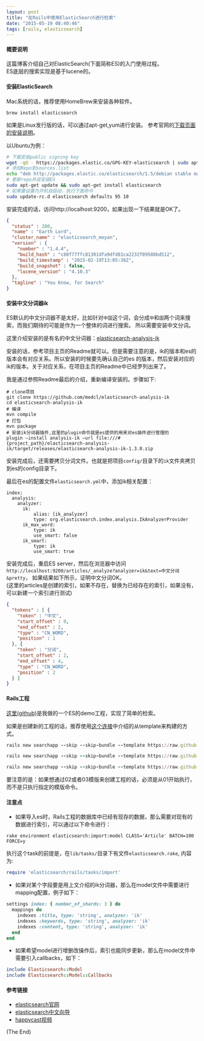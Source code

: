 ```yaml
---
layout: post
title: "在Rails中使用ElasticSearch进行检索"
date: "2015-05-19 08:40:46"
tags: [rails, elasticsearch]
---
```


#### 概要说明
这篇博客介绍自己对ElasticSearch(下面简称ES)的入门使用过程。  
ES底层的搜索实现是基于lucene的。

#### 安装ElasticSearch
Mac系统的话，推荐使用HomeBrew来安装各种软件。

```
brew install elasticsearch
```

如果是Linux发行版的话，可以通过apt-get,yum进行安装。
参考官网的[下载页面的安装说明](https://www.elastic.co/guide/en/elasticsearch/reference/current/setup-repositories.html)。

以Ubuntu为例：

```bash
# 下载安装public signing key
wget -qO - https://packages.elastic.co/GPG-KEY-elasticsearch | sudo apt-key add -
# 添加Repo到sources.list
echo "deb http://packages.elastic.co/elasticsearch/1.5/debian stable main" | sudo tee -a /etc/apt/sources.list
# 更新repo并且安装ES
sudo apt-get update && sudo apt-get install elasticsearch
# 如果要设置为开机自启动，执行下面命令
sudo update-rc.d elasticsearch defaults 95 10
```

安装完成的话，访问http://localhost:9200，如果出现一下结果就是OK了。

```json
{
  "status" : 200,
  "name" : "Earth Lord",
  "cluster_name" : "elasticsearch_moyan",
  "version" : {
    "number" : "1.4.4",
    "build_hash" : "c88f77ffc81301dfa9dfd81ca2232f09588bd512",
    "build_timestamp" : "2015-02-19T13:05:36Z",
    "build_snapshot" : false,
    "lucene_version" : "4.10.3"
  },
  "tagline" : "You Know, for Search"
}
```

<!-- more -->

#### 安装中文分词器ik

ES默认的中文分词器不是太好，比如针对`中国`这个词，会分成`中`和`国`两个词来搜索，而我们期待的可能是作为一个整体的词进行搜索。
所以需要安装中文分词。

这里介绍安装的是有名的中文分词器：[elasticsearch-analysis-ik](https://github.com/medcl/elasticsearch-analysis-ik)

安装的话，参考项目主页的Readme就可以。但是需要注意的是，ik的版本和es的版本会有对应关系。所以安装的时候要先确认自己的es
的版本，然后安装对应的ik的版本。关于对应关系，在项目主页的Readme中已经罗列出来了。

我是通过参照Readme最后的介绍，重新编译安装的。步骤如下:

```
# clone项目
git clone https://github.com/medcl/elasticsearch-analysis-ik
cd elasticsearch-analysis-ik
# 编译
mvn compile
# 打包
mvn package
# 安装ik分词器插件,这里的plugin命令就是es提供的用来对es插件进行管理的
plugin —install analysis-ik —url file:///#{project_path}/elasticsearch-analysis-ik/target/releases/elasticsearch-analysis-ik-1.3.0.zip
```

安装完成后，还需要拷贝分词文件。也就是把项目`config/`目录下的`ik`文件夹拷贝到es的config目录下。

最后在es的配置文件`elasticsearch.yml`中，添加ik相关配置：

```
index:
  analysis:                   
    analyzer:      
      ik:
          alias: [ik_analyzer]
          type: org.elasticsearch.index.analysis.IkAnalyzerProvider
      ik_max_word:
          type: ik
          use_smart: false
      ik_smart:
          type: ik
          use_smart: true
```

安装完成后，重启ES server，然后在浏览器中访问`http://localhost:9200/articles/_analyze?analyzer=ik&text=中文分词&pretty`，
如果结果如下所示，证明中文分词OK。  
(这里的articles是创建的索引，如果不存在，替换为已经存在的索引，如果没有，可以新建一个索引进行测试)

```json
{
  "tokens" : [ {
    "token" : "中文",
    "start_offset" : 0,
    "end_offset" : 2,
    "type" : "CN_WORD",
    "position" : 1
  }, {
    "token" : "分词",
    "start_offset" : 2,
    "end_offset" : 4,
    "type" : "CN_WORD",
    "position" : 2
  } ]
}
```

#### Rails工程

[这里(github)](https://github.com/MakeItEasy/esdemo)是我做的一个ES的demo工程，实现了简单的检索。

如果是创建新的工程的话，推荐使用[这个连接](https://github.com/elastic/elasticsearch-rails/tree/master/elasticsearch-rails#rails-application-templates)中介绍的从template来构建的方式。

```ruby
rails new searchapp --skip --skip-bundle --template https://raw.github.com/elasticsearch/elasticsearch-rails/master/elasticsearch-rails/lib/rails/templates/01-basic.rb

rails new searchapp --skip --skip-bundle --template https://raw.github.com/elasticsearch/elasticsearch-rails/master/elasticsearch-rails/lib/rails/templates/02-pretty.rb

rails new searchapp --skip --skip-bundle --template https://raw.github.com/elasticsearch/elasticsearch-rails/master/elasticsearch-rails/lib/rails/templates/03-expert.rb
```

要注意的是：如果想通过02或者03模版来创建工程的话，必须是从01开始执行，而不是只执行指定的模版命令。

#### 注意点

* 如果导入es时，Rails工程的数据库中已经有现存的数据，那么需要对现有的数据进行索引，可以通过以下命令进行：

```
rake environment elasticsearch:import:model CLASS='Article' BATCH=100 FORCE=y
```

执行这个task的前提是，在`lib/tasks/`目录下有文件`elasticsearch.rake`, 内容为:

```ruby
require 'elasticsearch/rails/tasks/import'
```

* 如果对某个字段要是用上文介绍的ik分词器，那么在model文件中需要进行mapping配置，例子如下：

```ruby
settings index: { number_of_shards: 3 } do
  mappings do
    indexes :title, type: 'string', analyzer: 'ik'
    indexes :keywords, type: 'string', analyzer: 'ik'
    indexes :content, type: 'string', analyzer: 'ik'
  end
end
```

* 如果希望model进行增删改操作后，索引也能同步更新，那么在model文件中需要引入callbacks，如下：

```ruby
include Elasticsearch::Model
include Elasticsearch::Model::Callbacks
```

#### 参考链接
* [ elasticsearch官网 ](https://www.elastic.co/)
* [elasticsearch中文向导](http://www.elasticsearch.cn/)
* [happycast视频](http://haoduoshipin.com/v/104)


(The End)
